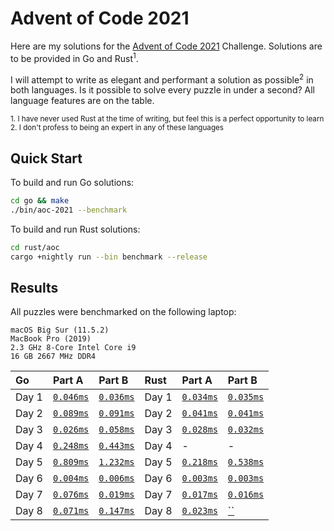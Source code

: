 # Advent of Code 2021

Here are my solutions for the [Advent of Code 2021](https://adventofcode.com/2021) Challenge. Solutions are to be provided in Go and Rust<sup>1</sup>.

I will attempt to write as elegant and performant a solution as possible<sup>2</sup> in both languages. Is it possible to solve every puzzle in under a second? All language features are on the table.

<sup>1. I have never used Rust at the time of writing, but feel this is a perfect opportunity to learn</sup>
</br>
<sup>2. I don't profess to being an expert in any of these languages</sup>

## Quick Start

To build and run Go solutions:

```sh
cd go && make
./bin/aoc-2021 --benchmark
```

To build and run Rust solutions:

```sh
cd rust/aoc
cargo +nightly run --bin benchmark --release
```

## Results

All puzzles were benchmarked on the following laptop:

```text
macOS Big Sur (11.5.2)
MacBook Pro (2019)
2.3 GHz 8-Core Intel Core i9
16 GB 2667 MHz DDR4
```

| Go    | Part A                                    | Part B                                    | Rust  | Part A                                 | Part B                                 |
| :---- | :---------------------------------------- | :---------------------------------------- | :---- | :------------------------------------- | :------------------------------------- |
| Day 1 | [`0.046ms`](./go/internal/aoc/day01/a.go) | [`0.036ms`](./go/internal/aoc/day01/b.go) | Day 1 | [`0.034ms`](./rust/aoc/src/day01/a.rs) | [`0.035ms`](./rust/aoc/src/day01/b.rs) |
| Day 2 | [`0.089ms`](./go/internal/aoc/day02/a.go) | [`0.091ms`](./go/internal/aoc/day02/b.go) | Day 2 | [`0.041ms`](./rust/aoc/src/day02/a.rs) | [`0.041ms`](./rust/aoc/src/day02/b.rs) |
| Day 3 | [`0.026ms`](./go/internal/aoc/day03/a.go) | [`0.058ms`](./go/internal/aoc/day03/b.go) | Day 3 | [`0.028ms`](./rust/aoc/src/day03/a.rs) | [`0.032ms`](./rust/aoc/src/day03/b.rs) |
| Day 4 | [`0.248ms`](./go/internal/aoc/day04/a.go) | [`0.443ms`](./go/internal/aoc/day04/b.go) | Day 4 | -                                      | -                                      |
| Day 5 | [`0.809ms`](./go/internal/aoc/day05/a.go) | [`1.232ms`](./go/internal/aoc/day05/b.go) | Day 5 | [`0.218ms`](./rust/aoc/src/day05/a.rs) | [`0.538ms`](./rust/aoc/src/day05/b.rs) |
| Day 6 | [`0.004ms`](./go/internal/aoc/day06/a.go) | [`0.006ms`](./go/internal/aoc/day06/b.go) | Day 6 | [`0.003ms`](./rust/aoc/src/day06/a.rs) | [`0.003ms`](./rust/aoc/src/day06/b.rs) |
| Day 7 | [`0.076ms`](./go/internal/aoc/day07/a.go) | [`0.019ms`](./go/internal/aoc/day07/b.go) | Day 7 | [`0.017ms`](./rust/aoc/src/day07/a.rs) | [`0.016ms`](./rust/aoc/src/day07/b.rs) |
| Day 8 | [`0.071ms`](./go/internal/aoc/day08/a.go) | [`0.147ms`](./go/internal/aoc/day08/b.go) | Day 8 | [`0.023ms`](./rust/aoc/src/day08/a.rs) | [``](./rust/aoc/src/day08/b.rs)        |
